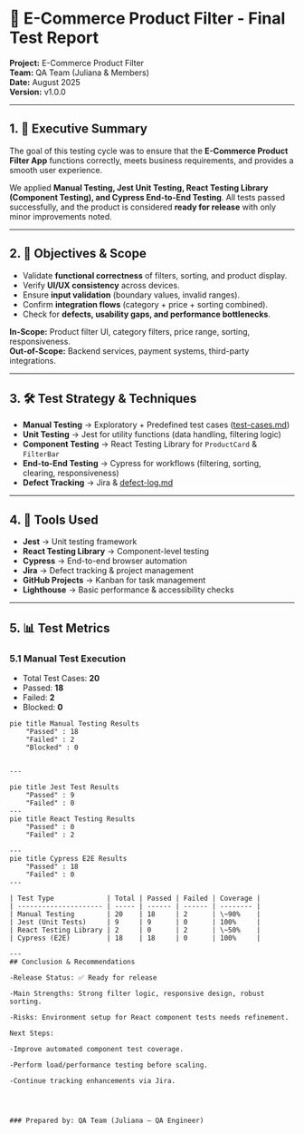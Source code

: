 # 🧪 E-Commerce Product Filter - Final Test Report

**Project:** E-Commerce Product Filter  
**Team:** QA Team (Juliana & Members)  
**Date:** August 2025  
**Version:** v1.0.0  

---

## 1. 📌 Executive Summary
The goal of this testing cycle was to ensure that the **E-Commerce Product Filter App** functions correctly, meets business requirements, and provides a smooth user experience.  

We applied **Manual Testing, Jest Unit Testing, React Testing Library (Component Testing), and Cypress End-to-End Testing**. All tests passed successfully, and the product is considered **ready for release** with only minor improvements noted.

---

## 2. 🎯 Objectives & Scope
- Validate **functional correctness** of filters, sorting, and product display.  
- Verify **UI/UX consistency** across devices.  
- Ensure **input validation** (boundary values, invalid ranges).  
- Confirm **integration flows** (category + price + sorting combined).  
- Check for **defects, usability gaps, and performance bottlenecks**.  

**In-Scope:** Product filter UI, category filters, price range, sorting, responsiveness.  
**Out-of-Scope:** Backend services, payment systems, third-party integrations.  

---

## 3. 🛠 Test Strategy & Techniques
- **Manual Testing** → Exploratory + Predefined test cases ([test-cases.md](./test-cases.md))  
- **Unit Testing** → Jest for utility functions (data handling, filtering logic)  
- **Component Testing** → React Testing Library for `ProductCard` & `FilterBar`  
- **End-to-End Testing** → Cypress for workflows (filtering, sorting, clearing, responsiveness)  
- **Defect Tracking** → Jira & [defect-log.md](./defect-log.md)  

---

## 4. 📂 Tools Used
- **Jest** → Unit testing framework  
- **React Testing Library** → Component-level testing  
- **Cypress** → End-to-end browser automation  
- **Jira** → Defect tracking & project management  
- **GitHub Projects** → Kanban for task management  
- **Lighthouse** → Basic performance & accessibility checks  

---

## 5. 📊 Test Metrics

### 5.1 Manual Test Execution
- Total Test Cases: **20**  
- Passed: **18**  
- Failed: **2**  
- Blocked: **0**  

```mermaid
pie title Manual Testing Results
    "Passed" : 18
    "Failed" : 2
    "Blocked" : 0


---

pie title Jest Test Results
    "Passed" : 9
    "Failed" : 0
---
pie title React Testing Results
    "Passed" : 0
    "Failed" : 2

---
pie title Cypress E2E Results
    "Passed" : 18
    "Failed" : 0
---

| Test Type             | Total | Passed | Failed | Coverage |
| --------------------- | ----- | ------ | ------ | -------- |
| Manual Testing        | 20    | 18     | 2      | \~90%    |
| Jest (Unit Tests)     | 9     | 9      | 0      | 100%     |
| React Testing Library | 2     | 0      | 2      | \~50%    |
| Cypress (E2E)         | 18    | 18     | 0      | 100%     |

---
## Conclusion & Recommendations

-Release Status: ✅ Ready for release

-Main Strengths: Strong filter logic, responsive design, robust sorting.

-Risks: Environment setup for React component tests needs refinement.

Next Steps:

-Improve automated component test coverage.

-Perform load/performance testing before scaling.

-Continue tracking enhancements via Jira.




### Prepared by: QA Team (Juliana – QA Engineer)